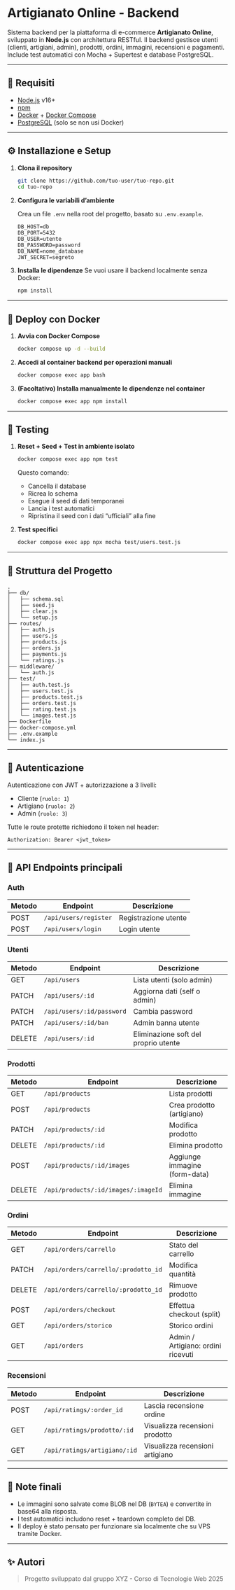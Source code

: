 # Artigianato Online - Backend

Sistema backend per la piattaforma di e-commerce **Artigianato Online**, sviluppato in **Node.js** con architettura RESTful. Il backend gestisce utenti (clienti, artigiani, admin), prodotti, ordini, immagini, recensioni e pagamenti. Include test automatici con Mocha + Supertest e database PostgreSQL.

---

## 🧱 Requisiti

- [Node.js](https://nodejs.org) v16+
- [npm](https://www.npmjs.com/)
- [Docker](https://www.docker.com/) + [Docker Compose](https://docs.docker.com/compose/)
- [PostgreSQL](https://www.postgresql.org/) (solo se non usi Docker)

---

## ⚙️ Installazione e Setup

1. **Clona il repository**
   ```bash
   git clone https://github.com/tuo-user/tuo-repo.git
   cd tuo-repo
   ```

2. **Configura le variabili d’ambiente**

   Crea un file `.env` nella root del progetto, basato su `.env.example`.

   ```
   DB_HOST=db
   DB_PORT=5432
   DB_USER=utente
   DB_PASSWORD=password
   DB_NAME=nome_database
   JWT_SECRET=segreto
   ```

3. **Installa le dipendenze**
   Se vuoi usare il backend localmente senza Docker:

   ```bash
   npm install
   ```

---

## 🐳 Deploy con Docker

1. **Avvia con Docker Compose**

   ```bash
   docker compose up -d --build
   ```

2. **Accedi al container backend per operazioni manuali**

   ```bash
   docker compose exec app bash
   ```

3. **(Facoltativo) Installa manualmente le dipendenze nel container**

   ```bash
   docker compose exec app npm install
   ```

---

## 🧪 Testing

1. **Reset + Seed + Test in ambiente isolato**
   ```bash
   docker compose exec app npm test
   ```

   Questo comando:
   - Cancella il database
   - Ricrea lo schema
   - Esegue il seed di dati temporanei
   - Lancia i test automatici
   - Ripristina il seed con i dati “ufficiali” alla fine

2. **Test specifici**
   ```bash
   docker compose exec app npx mocha test/users.test.js
   ```

---

## 📁 Struttura del Progetto

```
.
├── db/
│   ├── schema.sql
│   ├── seed.js
│   ├── clear.js
│   └── setup.js
├── routes/
│   ├── auth.js
│   ├── users.js
│   ├── products.js
│   ├── orders.js
│   ├── payments.js
│   └── ratings.js
├── middleware/
│   └── auth.js
├── test/
│   ├── auth.test.js
│   ├── users.test.js
│   ├── products.test.js
│   ├── orders.test.js
│   ├── rating.test.js
│   └── images.test.js
├── Dockerfile
├── docker-compose.yml
├── .env.example
└── index.js
```

---

## 🔐 Autenticazione

Autenticazione con JWT + autorizzazione a 3 livelli:
- Cliente (`ruolo: 1`)
- Artigiano (`ruolo: 2`)
- Admin (`ruolo: 3`)

Tutte le route protette richiedono il token nel header:

```
Authorization: Bearer <jwt_token>
```

---

## 🧪 API Endpoints principali

### Auth

| Metodo | Endpoint               | Descrizione          |
|--------|------------------------|----------------------|
| POST   | `/api/users/register`  | Registrazione utente |
| POST   | `/api/users/login`     | Login utente         |

### Utenti

| Metodo | Endpoint         | Descrizione                       |
|--------|------------------|-----------------------------------|
| GET    | `/api/users`     | Lista utenti (solo admin)        |
| PATCH  | `/api/users/:id` | Aggiorna dati (self o admin)     |
| PATCH  | `/api/users/:id/password` | Cambia password          |
| PATCH  | `/api/users/:id/ban` | Admin banna utente            |
| DELETE | `/api/users/:id` | Eliminazione soft del proprio utente |

### Prodotti

| Metodo | Endpoint              | Descrizione                         |
|--------|-----------------------|-------------------------------------|
| GET    | `/api/products`       | Lista prodotti                      |
| POST   | `/api/products`       | Crea prodotto (artigiano)           |
| PATCH  | `/api/products/:id`   | Modifica prodotto                   |
| DELETE | `/api/products/:id`   | Elimina prodotto                    |
| POST   | `/api/products/:id/images` | Aggiunge immagine (form-data) |
| DELETE | `/api/products/:id/images/:imageId` | Elimina immagine        |

### Ordini

| Metodo | Endpoint           | Descrizione                        |
|--------|--------------------|------------------------------------|
| GET    | `/api/orders/carrello` | Stato del carrello             |
| PATCH  | `/api/orders/carrello/:prodotto_id` | Modifica quantità |
| DELETE | `/api/orders/carrello/:prodotto_id` | Rimuove prodotto     |
| POST   | `/api/orders/checkout` | Effettua checkout (split)     |
| GET    | `/api/orders/storico` | Storico ordini                  |
| GET    | `/api/orders`       | Admin / Artigiano: ordini ricevuti |

### Recensioni

| Metodo | Endpoint             | Descrizione                     |
|--------|----------------------|---------------------------------|
| POST   | `/api/ratings/:order_id` | Lascia recensione ordine    |
| GET    | `/api/ratings/prodotto/:id` | Visualizza recensioni prodotto |
| GET    | `/api/ratings/artigiano/:id` | Visualizza recensioni artigiano |

---

## 📝 Note finali

- Le immagini sono salvate come BLOB nel DB (`BYTEA`) e convertite in base64 alla risposta.
- I test automatici includono reset + teardown completo del DB.
- Il deploy è stato pensato per funzionare sia localmente che su VPS tramite Docker.

---

## ✨ Autori

> Progetto sviluppato dal gruppo XYZ - Corso di Tecnologie Web 2025